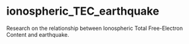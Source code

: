# ionospheric_TEC_earthquake
Research on the relationship between Ionospheric Total Free-Electron Content and earthquake.
